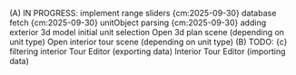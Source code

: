 (A) IN PROGRESS:
    implement range sliders {cm:2025-09-30}
    database fetch {cm:2025-09-30}
    unitObject parsing {cm:2025-09-30}
    adding exterior 3d model
    initial unit selection
    Open 3d plan scene (depending on unit type)
    Open interior tour scene (depending on unit type)
(B) TODO: {c}
    filtering
    interior Tour Editor (exporting data)
    Interior Tour Editor (importing data)